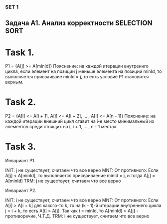 ### SET 1

## Задача A1. Анализ корректности SELECTION SORT

# Task 1.
P1 = {A[j] >= A[minId]}
Пояснение: на каждой итерации внутреннго цикла, если элемент на позиции j меньше элемента на позиции 
minId, то выполняется присваиваие minId = j, то есть условие P1 становится верным.

# Task 2.
P2 = {A[i] <= A[i + 1], A[i] <= A[i + 2], ... , A[i] <= A[n - 1]}
Пояснение: на каждой итерации внешний цикл ставит на i-е место минимальный из элементов среди стоящих на 
i, i + 1, ... , n - 1 местах. 

# Task 3.

Инвариант P1.

INIT: j не существует, считаем что все верно
MNT: От противного: Если A[j] < A[minId], то выполняется присваиваение minId = j, и тогда A[j] = A[minId]
TRM: j не существует, считаем что все верно

Инвариант P2.

INIT: i не существует, считаем что все верно
MNT: От противного: Если A[i] > A[i + k] для какого-то k, то на (k - 1)-й итерации 
внутреннего цикла j = i + k, то есть A[i] > A[j]. Так как i = minId, то A[minId] > A[j] - противоречие, Ч.Т.Д.
TRM: i не существует, считаем что все верно
